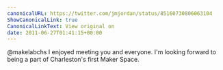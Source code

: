 ```yaml
---
canonicalURL: https://twitter.com/jmjordan/status/85160730806063104
ShowCanonicalLink: true
CanonicalLinkText: View original on
date: 2011-06-27T01:41:15+00:00
---
```

@makelabchs I enjoyed meeting you and everyone. I'm looking forward to being a part of Charleston's first Maker Space.